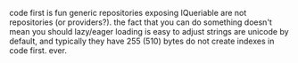 code first is fun
generic repositories exposing IQueriable are not repositories (or providers?). the fact that you can do something doesn't mean you should
lazy/eager loading is easy to adjust
strings are unicode by default, and typically they have 255 (510) bytes
do not create indexes in code first. ever. 
